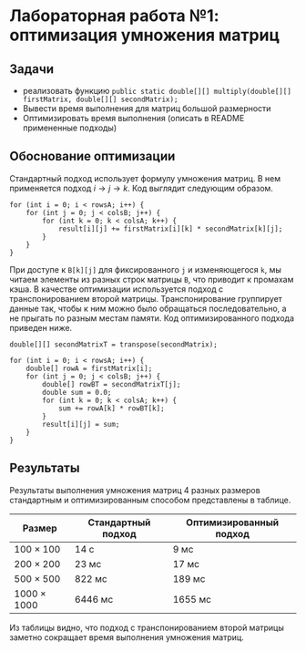 # Лабораторная работа №1: оптимизация умножения матриц
## Задачи
- реализовать функцию `public static double[][] multiply(double[][] firstMatrix, double[][] secondMatrix);`
- Вывести время выполнения для матриц большой размерности
- Оптимизировать время выполнения (описать в README примененные подходы)

## Обоснование оптимизации
Стандартный подход использует формулу умножения матриц. В нем применяется подход $i \rightarrow j \rightarrow k$.
Код выглядит следующим образом.

    for (int i = 0; i < rowsA; i++) {
        for (int j = 0; j < colsB; j++) {
            for (int k = 0; k < colsA; k++) {
                result[i][j] += firstMatrix[i][k] * secondMatrix[k][j];
            }
        }
    }

При доступе к `B[k][j]` для фиксированного `j` и изменяющегося `k`, мы читаем элементы из разных строк матрицы `B`, что приводит
к промахам кэша. В качестве оптимизации используется подход с транспонированием второй матрицы. Транспонирование 
группирует данные так, чтобы к ним можно было обращаться последовательно, а не прыгать
по разным местам памяти. Код оптимизированного подхода приведен ниже.

    double[][] secondMatrixT = transpose(secondMatrix);

    for (int i = 0; i < rowsA; i++) {
        double[] rowA = firstMatrix[i];
        for (int j = 0; j < colsB; j++) {
            double[] rowBT = secondMatrixT[j];
            double sum = 0.0;
            for (int k = 0; k < colsA; k++) {
                sum += rowA[k] * rowBT[k];
            }
            result[i][j] = sum;
        }
    }

## Результаты
Результаты выполнения умножения матриц 4 разных размеров стандартным и оптимизированным способом представлены в таблице.

| Размер            | Стандартный подход | Оптимизированный подход |
|-------------------|--------------------|-------------------------|
| 100 $\times$ 100  | 14 с               | 9 мс                    |
| 200 $\times$ 200  | 23 мс              | 17 мс                   |
| 500 $\times$ 500  | 822 мс             | 189 мс                  |
| 1000 $\times$ 1000| 6446 мс            | 1655 мс                 |

Из таблицы видно, что подход с транспонированием второй матрицы заметно сокращает время выполнения умножения матриц.
